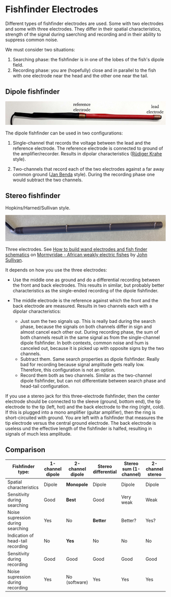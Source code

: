 # Fishfinder Electrodes

Different types of fishfinder electrodes are used. Some with two
electrodes and some with three electrodes. They differ in their
spatial characteristics, strength of the signal during saerching and
recording and in their ability to suppress common noise.

We must consider two situations:

1. Searching phase: the fishfinder is in one of the lobes of the
   fish's dipole field.
2. Recording phase: you are (hopefully) close and in parallel to the
   fish with one electrode near the head and the other one near the
   tail.


## Dipole fishfinder

![dipole fishfinder](images/dipole-fishfinder.png)


The dipole fishfinder can be used in two configurations:

1. Single-channel that records the voltage between the lead and the
   reference electrode. The reference electrode is connected to ground
   of the amplifier/recorder. Results in dipolar characteristics
   ([R&uuml;diger
   Krahe](https://www.biologie.hu-berlin.de/en/groupsites/vhphysiol)
   style).

2. Two-channels that record each of the two electrodes against a far
   away common ground ([Jan Benda](https://bendalab.github.io/) style).
   During the recording phase one would subtract the two channels.


## Stereo fishfinder

Hopkins/Harned/Sullivan style.

![stereo fishfinder](images/sullivan-stereo-fishfinder-by-sophie-picq.jpg)

Three electrodes. See [How to build wand electrodes and fish finder
schematics](https://mormyrids.myspecies.info/en/node/473) on
[Mormyridae - African weakly electric
fishes](https://mormyrids.myspecies.info) by [John
Sullivan](https://mormyrids.myspecies.info/en/user/175).

It depends on how you use the three electrodes:

- Use the middle one as ground and do a differential recording between
  the front and back electrodes. This results in similar, but probably
  better characteristics as the single-ended recording of the dipole
  fishfinder.

- The middle electrode is the reference against which the front and
  the back electrode are measured. Results in two channels each with a
  dipolar characteristics:

  - Just sum the two signals up. This is really bad during the search
    phase, because the signals on both channels differ in sign and
    almost cancel each other out. During recording phase, the sum of
    both channels result in the same signal as from the single-channel
    dipole fishfinder. In both contexts, common noise and hum is
    canceled out, because it is picked up with opposite signs by the
    two channels.
  - Subtract them. Same search properties as dipole fishfinder. Really
    bad for recording because signal amplitude gets really
    low. Therefore, this configuration is not an option.
  - Record them both as two channels. Similar as the two-channel
    dipole fishfinder, but can not differentiate between search phase
    and head-tail configuration.

If you use a stereo jack for this three-electrode fishfinder, then the
center electrode should be connected to the sleeve (ground, bottom
end), the tip electrode to the tip (left, hot) and the back electrode
to the ring (right, cold). If this is plugged into a mono amplifier
(guitar amplifier), then the ring is short-circuited with ground. You
are left with a fishfinder that measures the tip electrode versus the
central ground electrode. The back electrode is useless und the
effective length of the fishfinder is halfed, resulting in signals of
much less amplitude.

## Comparison

| Fishfinder type:                  | 1-channel dipole  | 2-channel dipole | Stereo differential    | Stereo sum (1-channel) | 2-channel stereo |
| --------------------------------- | ----------------- | ---------------- | ---------------------- | ---------------------- | ---------------- |
| Spatial characteristics           | Dipole            | **Monopole**     | Dipole                 | Dipole                 | Dipole           |
| Sensitivity during searching      | Good              | **Best**         | Good                   | Very weak              | Weak             |
| Noise supression during searching | Yes               | No               | **Better**             | Better?                | Yes?             |
| Indication of head-tail recording | No                | **Yes**          | No                     | No                     | No               |
| Sensitivity during recording      | Good              | Good             | Good                   | Good                   | Good             |
| Noise supression during recording | Yes               | No (software)    | Yes                    | Yes                    | Yes              |

